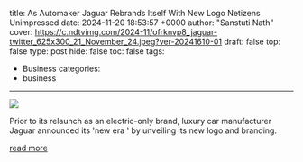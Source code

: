 title: As Automaker Jaguar Rebrands Itself With New Logo Netizens Unimpressed
date: 2024-11-20 18:53:57 +0000
author: "Sanstuti Nath"
cover: https://c.ndtvimg.com/2024-11/ofrknvp8_jaguar-twitter_625x300_21_November_24.jpeg?ver-20241610-01
draft: false
top: false
type: post
hide: false
toc: false
tags:
  - Business
categories:
  - business
---

![](https://c.ndtvimg.com/2024-11/ofrknvp8_jaguar-twitter_625x300_21_November_24.jpeg?ver-20241610-01)

Prior to its relaunch as an electric-only brand, luxury car manufacturer Jaguar announced its 'new era ' by unveiling its new logo and branding.

[read more](https://www.ndtv.com/world-news/as-automaker-jaguar-rebrands-itself-with-new-logo-netizens-unimpressed-7067019)
